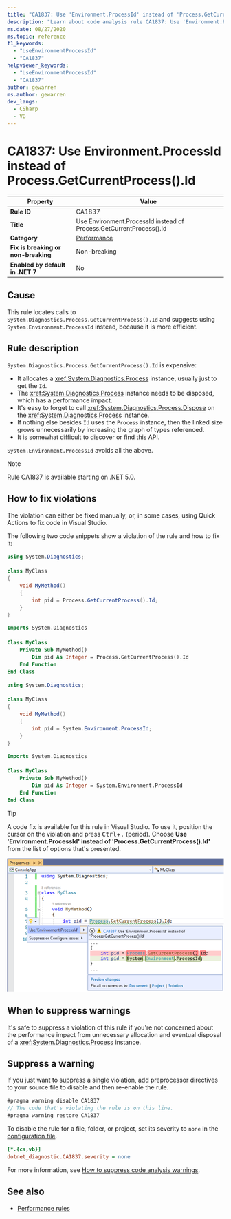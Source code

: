 ```yaml
---
title: "CA1837: Use 'Environment.ProcessId' instead of 'Process.GetCurrentProcess().Id' (code analysis)"
description: "Learn about code analysis rule CA1837: Use 'Environment.ProcessId' instead of 'Process.GetCurrentProcess().Id'"
ms.date: 08/27/2020
ms.topic: reference
f1_keywords:
  - "UseEnvironmentProcessId"
  - "CA1837"
helpviewer_keywords:
  - "UseEnvironmentProcessId"
  - "CA1837"
author: gewarren
ms.author: gewarren
dev_langs:
  - CSharp
  - VB
---
```

# CA1837: Use Environment.ProcessId instead of Process.GetCurrentProcess().Id

| Property                            | Value                                                               |
|-------------------------------------|---------------------------------------------------------------------|
| **Rule ID**                         | CA1837                                                              |
| **Title**                           | Use Environment.ProcessId instead of Process.GetCurrentProcess().Id |
| **Category**                        | [Performance](performance-warnings.md)                              |
| **Fix is breaking or non-breaking** | Non-breaking                                                        |
| **Enabled by default in .NET 7**    | No                                                                  |

## Cause

This rule locates calls to `System.Diagnostics.Process.GetCurrentProcess().Id` and suggests using `System.Environment.ProcessId` instead, because it is more efficient.

## Rule description

`System.Diagnostics.Process.GetCurrentProcess().Id` is expensive:

- It allocates a <xref:System.Diagnostics.Process> instance, usually just to get the `Id`.
- The <xref:System.Diagnostics.Process> instance needs to be disposed, which has a performance impact.
- It's easy to forget to call <xref:System.Diagnostics.Process.Dispose> on the <xref:System.Diagnostics.Process> instance.
- If nothing else besides `Id` uses the `Process` instance, then the linked size grows unnecessarily by increasing the graph of types referenced.
- It is somewhat difficult to discover or find this API.

`System.Environment.ProcessId` avoids all the above.

> [!NOTE]
> Rule CA1837 is available starting on .NET 5.0.

## How to fix violations

The violation can either be fixed manually, or, in some cases, using Quick Actions to fix code in Visual Studio.

The following two code snippets show a violation of the rule and how to fix it:

```csharp
using System.Diagnostics;

class MyClass
{
    void MyMethod()
    {
        int pid = Process.GetCurrentProcess().Id;
    }
}
```

```vb
Imports System.Diagnostics

Class MyClass
    Private Sub MyMethod()
        Dim pid As Integer = Process.GetCurrentProcess().Id
    End Function
End Class
```

```csharp
using System.Diagnostics;

class MyClass
{
    void MyMethod()
    {
        int pid = System.Environment.ProcessId;
    }
}
```

```vb
Imports System.Diagnostics

Class MyClass
    Private Sub MyMethod()
        Dim pid As Integer = System.Environment.ProcessId
    End Function
End Class
```

> [!TIP]
> A code fix is available for this rule in Visual Studio. To use it, position the cursor on the violation and press <kbd>Ctrl</kbd>+<kbd>.</kbd> (period). Choose **Use 'Environment.ProcessId' instead of 'Process.GetCurrentProcess().Id'** from the list of options that's presented.
>
> ![Code fix for CA1837 - Use 'Environment.ProcessId' instead of 'Process.GetCurrentProcess().Id'](media/ca1837-codefix.png)

## When to suppress warnings

It's safe to suppress a violation of this rule if you're not concerned about the performance impact from unnecessary allocation and eventual disposal of a <xref:System.Diagnostics.Process> instance.

## Suppress a warning

If you just want to suppress a single violation, add preprocessor directives to your source file to disable and then re-enable the rule.

```csharp
#pragma warning disable CA1837
// The code that's violating the rule is on this line.
#pragma warning restore CA1837
```

To disable the rule for a file, folder, or project, set its severity to `none` in the [configuration file](../configuration-files.md).

```ini
[*.{cs,vb}]
dotnet_diagnostic.CA1837.severity = none
```

For more information, see [How to suppress code analysis warnings](../suppress-warnings.md).

## See also

- [Performance rules](performance-warnings.md)
